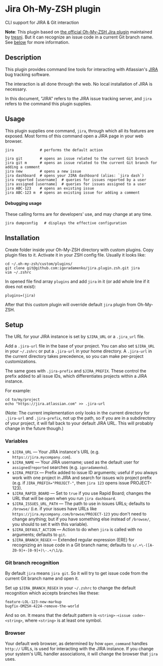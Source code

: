 #  Jira Oh-My-ZSH plugin  #

CLI support for JIRA & Git interaction

**Note**: This plugin based on [the official Oh-My-ZSH Jira plugin](https://github.com/robbyrussell/oh-my-zsh/tree/master/plugins/jira) maintained by [tresni](https://github.com/tresni). But it can recognize an issue code in a current Git branch name. See [below](#git-branch-recognition) for more information. 

##  Description  ##

This plugin provides command line tools for interacting with Atlassian's [JIRA](https://www.atlassian.com/software/jira) bug tracking software.

The interaction is all done through the web. No local installation of JIRA is necessary.

In this document, "JIRA" refers to the JIRA issue tracking server, and `jira` refers to the command this plugin supplies.

##  Usage  ##

This plugin supplies one command, `jira`, through which all its features are exposed. Most forms of this command open a JIRA page in your web browser.

```
jira            # performs the default action

jira git        # opens an issue related to the current Git branch
jira git m      # opens an issue related to the current Git branch for adding a comment
jira new        # opens a new issue
jira dashboard  # opens your JIRA dashboard (alias: `jira dash`)
jira reported [username]  # queries for issues reported by a user
jira assigned [username]  # queries for issues assigned to a user
jira ABC-123    # opens an existing issue
jira ABC-123 m  # opens an existing issue for adding a comment
```

#### Debugging usage  ####

These calling forms are for developers' use, and may change at any time.

```
jira dumpconfig   # displays the effective configuration
```

##  Installation  ##

Create folder inside your Oh-My-ZSH directory with custom plugins. Copy plugin files to it. Activate it in your ZSH config file. Usually it looks like:

```
cd ~/.oh-my-zsh/custom/plugins/
git clone git@github.com:igoradamenko/jira.plugin.zsh.git jira
vim ~/.zshrc
```

In opened file find array `plugins` and add `jira` in it (or add whole line if it does not exist):

```
plugins=(jira)
```

After that this custom plugin will override default `jira` plugin from Oh-My-ZSH.

##  Setup  ##

The URL for your JIRA instance is set by `$JIRA_URL` or a `.jira_url` file.

Add a `.jira-url` file in the base of your project. You can also set `$JIRA_URL` in your `~/.zshrc` or put a `.jira-url` in your home directory. A `.jira-url` in the current directory takes precedence, so you can make per-project customizations.

The same goes with `.jira-prefix` and `$JIRA_PREFIX`. These control the prefix added to all issue IDs, which differentiates projects within a JIRA instance.

For example:

```
cd to/my/project
echo "https://jira.atlassian.com" >> .jira-url
```

(Note: The current implementation only looks in the current directory for `.jira-url` and `.jira-prefix`, not up the path, so if you are in a subdirectory of your project, it will fall back to your default JIRA URL. This will probably change in the future though.)

###  Variables  ###

* `$JIRA_URL` — Your JIRA instance's URL (e.g. `https://jira.mycompany.com`).
* `$JIRA_NAME` — Your JIRA username; used as the default user for `assigned`/`reported` searches (e.g. `igoradamenko`).
* `$JIRA_PREFIX` — Prefix added to issue ID arguments; useful if you always work with one project in JIRA and search for issues w/o project prefix (e.g. if `JIRA_PREFIX="PROJECT-"`, then `jira 123` opens issue PROJECT-123).
* `$JIRA_RAPID_BOARD` — Set to `true` if you use Rapid Board; changes the URL that will be open when you run `jira dashboard`.
* `$JIRA_ISSUES_URL_PATH` — The path to use in issues URLs; defaults to `/browse/` (i.e. if your issues have URLs like `https://jira.mycompany.com/browse/PROJECT-123` you don't need to change anything; but if you have something else instead of `/browse/`, you should to set it with this variable).
* `$JIRA_DEFAULT_ACTION` — Action to do when `jira` is called with no arguments; defaults to `git`.
* `$JIRA_BRANCH_REGEX` — Extended regular expression (ERE) for recognizing an issue code in a Git branch name; defaults to `s/.+\-([A-Z0-9]+-[0-9]+)\-.+/\1/p`.

### Git branch recognition ###

By default `jira` means `jira git`. So it will try to get issue code from the current Git branch name and open it.

Set up `$JIRA_BRANCH_REGEX` in your `~/.zshrc` to change the default recognition which accepts branches like these:

```
feature-LOL-123-new-markup
bugfix-OMZSH-4224-remove-the-world
```

And so on. It means that the default pattern is `<string>-<issue code>-<string>`, where `<string>` is at least one symbol.

### Browser ###

Your default web browser, as determined by how `open_command` handles `http://` URLs, is used for interacting with the JIRA instance. If you change your system's URL handler associations, it will change the browser that `jira` uses.
